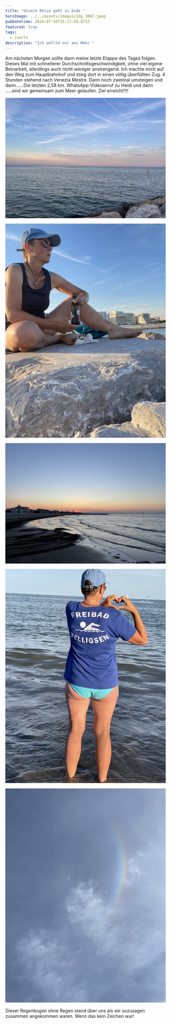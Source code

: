 ```yaml
---
title: "Unsere Reise geht zu Ende "
heroImage: ../../assets/images/img_3867.jpeg
pubDatetime: 2024-07-16T15:17:59.875Z
featured: true
tags:
  - Caorle
description: "Ich wollte nur ans Meer "
---
```

Am nächsten Morgen sollte dann meine letzte Etappe des Tages folgen. Dieses Mal mit schnellerer Durchschnittsgeschwindigkeit, ohne viel eigene Beinarbeit, allerdings auch nicht weniger anstrengend. Ich machte mich auf den Weg zum Hauptbahnhof und stieg dort in einen völlig überfüllten Zug.                   4 Stunden stehend nach Venezia Mestre.  Dann noch zweimal umsteigen und dann……Die letzten 2,58 km.                                 WhatsApp-Videoanruf zu Heidi und dann …..sind wir gemeinsam zum Meer gelaufen. Ziel erreicht!!!!

![](../../assets/images/img_3889.jpeg)

![](../../assets/images/img_3883.jpeg)

![](../../assets/images/img_3892.jpeg)

![](../../assets/images/img_3864.jpeg)

![](../../assets/images/img_3855.jpeg)

Dieser Regenbogen ohne Regen stand über uns als wir sozusagen zusammen angekommen waren. Wenn das kein Zeichen war!